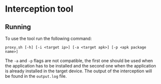 # Interception tool

## Running

To use the tool run the following command:

```
proxy.sh [-h] [-i <target ip>] [-a <target apk>] [-p <apk package name>]
```

The `-a` and `-p` flags are not compatible, the first one should be used when the application has to be installed and the second one when the application is already installed in the target device. The output of the interception will  be found in the `output.log` file.

